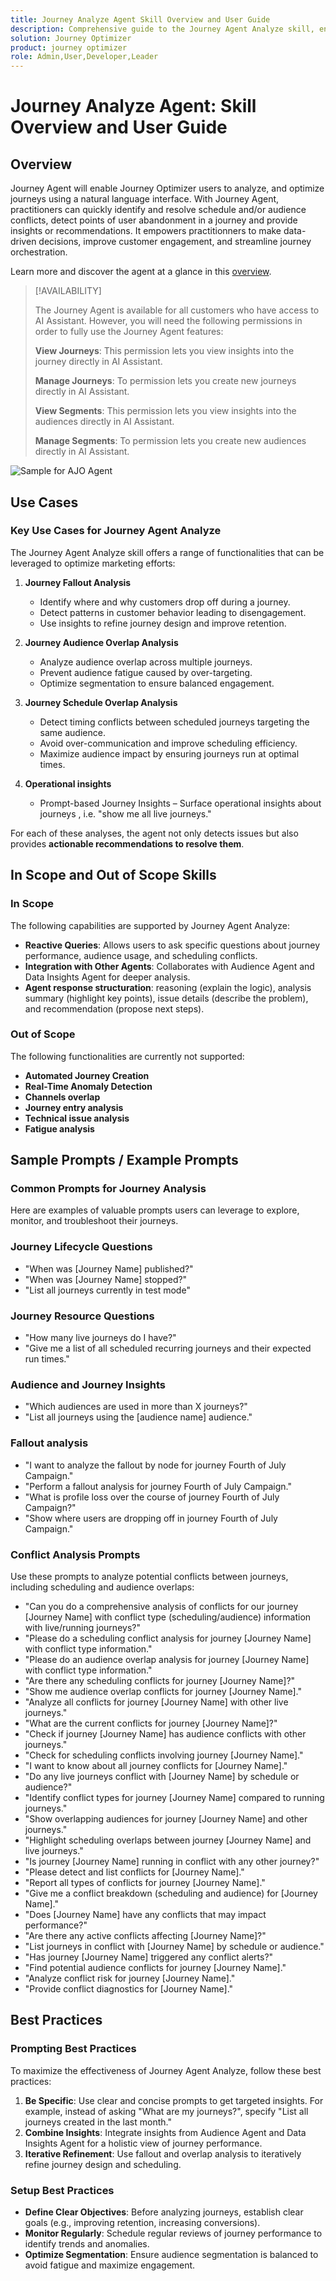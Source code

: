 ```yaml
---
title: Journey Analyze Agent Skill Overview and User Guide
description: Comprehensive guide to the Journey Agent Analyze skill, enabling users to analyze marketing journeys, detect issues, uncover insights, and optimize customer engagement.
solution: Journey Optimizer
product: journey optimizer
role: Admin,User,Developer,Leader
---
```


# Journey Analyze Agent: Skill Overview and User Guide

## Overview

Journey Agent will enable Journey Optimizer users to analyze, and optimize journeys using a natural language interface. With Journey Agent, practitioners can quickly identify and resolve schedule and/or audience conflicts, detect points of user abandonment in a journey and provide insights or recommendations. It empowers practitionners to make data-driven decisions, improve customer engagement, and streamline journey orchestration.

Learn more and discover the agent at a glance in this [overview](https://experienceleague.adobe.com/en/slides/journey-agent-overview).

>[!AVAILABILITY]
>
>The Journey Agent is available for all customers who have access to AI Assistant. However, you will need the following permissions in order to fully use the Journey Agent features:
>
>**View Journeys**: This permission lets you view insights into the journey directly in AI Assistant.
>
>**Manage Journeys**: To permission lets you create new journeys directly in AI Assistant.
>
>**View Segments**: This permission lets you view insights into the audiences directly in AI Assistant.
>
>**Manage Segments**: To permission lets you create new audiences directly in AI Assistant.

![Sample for AJO Agent](./images/ajo-agent/ajo-agent-sample.png)

## Use Cases

### Key Use Cases for Journey Agent Analyze

The Journey Agent Analyze skill offers a range of functionalities that can be leveraged to optimize marketing efforts:

1. **Journey Fallout Analysis**

   - Identify where and why customers drop off during a journey.
   - Detect patterns in customer behavior leading to disengagement.
   - Use insights to refine journey design and improve retention.

1. **Journey Audience Overlap Analysis**

   - Analyze audience overlap across multiple journeys.
   - Prevent audience fatigue caused by over-targeting.
   - Optimize segmentation to ensure balanced engagement.

1. **Journey Schedule Overlap Analysis**

   - Detect timing conflicts between scheduled journeys targeting the same audience.
   - Avoid over-communication and improve scheduling efficiency.
   - Maximize audience impact by ensuring journeys run at optimal times.

1. **Operational insights** 

   - Prompt-based Journey Insights – Surface operational insights about journeys , i.e. "show me all live journeys."

For each of these analyses, the agent not only detects issues but also provides **actionable recommendations to resolve them**.


## In Scope and Out of Scope Skills

### **In Scope**

The following capabilities are supported by Journey Agent Analyze:

- **Reactive Queries**: Allows users to ask specific questions about journey performance, audience usage, and scheduling conflicts.
- **Integration with Other Agents**: Collaborates with Audience Agent and Data Insights Agent for deeper analysis.
- **Agent response structuration**: reasoning (explain the logic), analysis summary (highlight key points), issue details (describe the problem), and recommendation (propose next steps).

### **Out of Scope**

The following functionalities are currently not supported:

- **Automated Journey Creation**
- **Real-Time Anomaly Detection**
- **Channels overlap**
- **Journey entry analysis**
- **Technical issue analysis**
- **Fatigue analysis**

## Sample Prompts / Example Prompts

### Common Prompts for Journey Analysis  

Here are examples of valuable prompts users can leverage to explore, monitor, and troubleshoot their journeys.

### Journey Lifecycle Questions

- "When was [Journey Name] published?"
- "When was [Journey Name] stopped?"
- "List all journeys currently in test mode"

### Journey Resource Questions

- "How many live journeys do I have?"
- "Give me a list of all scheduled recurring journeys and their expected run times."

### Audience and Journey Insights

- "Which audiences are used in more than X journeys?"
- "List all journeys using the [audience name] audience."

### Fallout analysis

- "I want to analyze the fallout by node for journey Fourth of July Campaign."
- "Perform a fallout analysis for journey Fourth of July Campaign."
- "What is profile loss over the course of journey Fourth of July Campaign?"
- "Show where users are dropping off in journey Fourth of July Campaign."

### Conflict Analysis Prompts 

Use these prompts to analyze potential conflicts between journeys, including scheduling and audience overlaps:

- "Can you do a comprehensive analysis of conflicts for our journey [Journey Name] with conflict type (scheduling/audience) information with live/running journeys?"
- "Please do a scheduling conflict analysis for journey [Journey Name] with conflict type information."
- "Please do an audience overlap analysis for journey [Journey Name] with conflict type information."
- "Are there any scheduling conflicts for journey [Journey Name]?"
- "Show me audience overlap conflicts for journey [Journey Name]."
- "Analyze all conflicts for journey [Journey Name] with other live journeys."
- "What are the current conflicts for journey [Journey Name]?"
- "Check if journey [Journey Name] has audience conflicts with other journeys."
- "Check for scheduling conflicts involving journey [Journey Name]."
- "I want to know about all journey conflicts for [Journey Name]."
- "Do any live journeys conflict with [Journey Name] by schedule or audience?"
- "Identify conflict types for journey [Journey Name] compared to running journeys."
- "Show overlapping audiences for journey [Journey Name] and other journeys."
- "Highlight scheduling overlaps between journey [Journey Name] and live journeys."
- "Is journey [Journey Name] running in conflict with any other journey?"
- "Please detect and list conflicts for [Journey Name]."
- "Report all types of conflicts for journey [Journey Name]."
- "Give me a conflict breakdown (scheduling and audience) for [Journey Name]."
- "Does [Journey Name] have any conflicts that may impact performance?"
- "Are there any active conflicts affecting [Journey Name]?"
- "List journeys in conflict with [Journey Name] by schedule or audience."
- "Has journey [Journey Name] triggered any conflict alerts?"
- "Find potential audience conflicts for journey [Journey Name]."
- "Analyze conflict risk for journey [Journey Name]."
- "Provide conflict diagnostics for [Journey Name]."

## Best Practices

### Prompting Best Practices

To maximize the effectiveness of Journey Agent Analyze, follow these best practices:

1. **Be Specific**: Use clear and concise prompts to get targeted insights. For example, instead of asking "What are my journeys?", specify "List all journeys created in the last month."
1. **Combine Insights**: Integrate insights from Audience Agent and Data Insights Agent for a holistic view of journey performance.
1. **Iterative Refinement**: Use fallout and overlap analysis to iteratively refine journey design and scheduling.

### Setup Best Practices

- **Define Clear Objectives**: Before analyzing journeys, establish clear goals (e.g., improving retention, increasing conversions).
- **Monitor Regularly**: Schedule regular reviews of journey performance to identify trends and anomalies.
- **Optimize Segmentation**: Ensure audience segmentation is balanced to avoid fatigue and maximize engagement.

